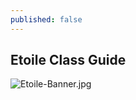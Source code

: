 ```yaml
---
published: false
---
```

## Etoile Class Guide

![Etoile-Banner.jpg]({{site.baseurl}}/_posts/Etoile-Banner.jpg)

